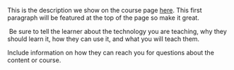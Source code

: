 This is the description we show on the course page [here](https://lab.github.com/Kresimir-vk/https:github.commicrosoftlearningaz-500-azure-security.git). This first paragraph will be featured at the top of the page so make it great.
​

​
Be sure to tell the learner about the technology you are teaching, why they should learn it, how they can use it, and what you will teach them.
​


Include information on how they can reach you for questions about the content or course. 